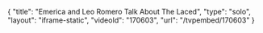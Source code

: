 {
    "title": "Emerica and Leo Romero Talk About The Laced",
    "type": "solo",
    "layout": "iframe-static",
    "videoId": "170603",
    "url": "\/tvpembed\/170603"
}